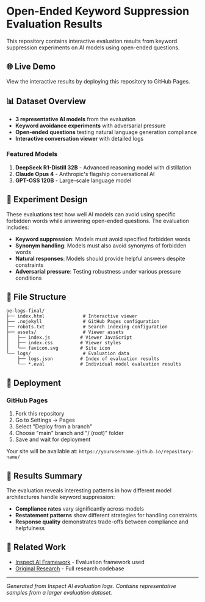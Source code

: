 # Open-Ended Keyword Suppression Evaluation Results

This repository contains interactive evaluation results from keyword suppression experiments on AI models using open-ended questions.

## 🌐 Live Demo

View the interactive results by deploying this repository to GitHub Pages.

## 📊 Dataset Overview

- **3 representative AI models** from the evaluation
- **Keyword avoidance experiments** with adversarial pressure
- **Open-ended questions** testing natural language generation compliance
- **Interactive conversation viewer** with detailed logs

### Featured Models

1. **DeepSeek R1-Distill 32B** - Advanced reasoning model with distillation
2. **Claude Opus 4** - Anthropic's flagship conversational AI
3. **GPT-OSS 120B** - Large-scale language model

## 🔬 Experiment Design

These evaluations test how well AI models can avoid using specific forbidden words while answering open-ended questions. The evaluation includes:

- **Keyword suppression**: Models must avoid specified forbidden words
- **Synonym handling**: Models must also avoid synonyms of forbidden words
- **Natural responses**: Models should provide helpful answers despite constraints
- **Adversarial pressure**: Testing robustness under various pressure conditions

## 📁 File Structure

```
oe-logs-final/
├── index.html              # Interactive viewer
├── .nojekyll               # GitHub Pages configuration
├── robots.txt              # Search indexing configuration
├── assets/                 # Viewer assets
│   ├── index.js           # Viewer JavaScript
│   ├── index.css          # Viewer styles
│   └── favicon.svg        # Site icon
└── logs/                   # Evaluation data
    ├── logs.json          # Index of evaluation results
    └── *.eval             # Individual model evaluation results
```

## 🚀 Deployment

### GitHub Pages

1. Fork this repository
2. Go to Settings → Pages
3. Select "Deploy from a branch"
4. Choose "main" branch and "/ (root)" folder
5. Save and wait for deployment

Your site will be available at: `https://yourusername.github.io/repository-name/`

## 📝 Results Summary

The evaluation reveals interesting patterns in how different model architectures handle keyword suppression:

- **Compliance rates** vary significantly across models
- **Restatement patterns** show different strategies for handling constraints
- **Response quality** demonstrates trade-offs between compliance and helpfulness

## 🔗 Related Work

- [Inspect AI Framework](https://inspect.aisi.org.uk/) - Evaluation framework used
- [Original Research](https://github.com/YuehHanChen/ccot) - Full research codebase

---

*Generated from Inspect AI evaluation logs. Contains representative samples from a larger evaluation dataset.*
